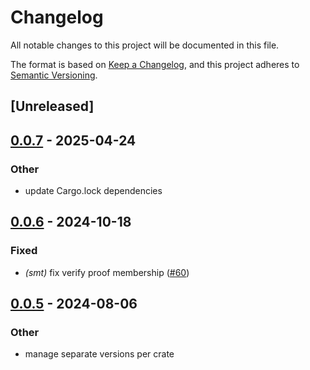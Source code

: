 # Changelog

All notable changes to this project will be documented in this file.

The format is based on [Keep a Changelog](https://keepachangelog.com/en/1.0.0/),
and this project adheres to [Semantic Versioning](https://semver.org/spec/v2.0.0.html).

## [Unreleased]

## [0.0.7](https://github.com/privacy-scaling-explorations/zk-kit.rust/compare/zk-kit-smt-v0.0.6...zk-kit-smt-v0.0.7) - 2025-04-24

### Other

- update Cargo.lock dependencies

## [0.0.6](https://github.com/privacy-scaling-explorations/zk-kit.rust/compare/zk-kit-smt-v0.0.5...zk-kit-smt-v0.0.6) - 2024-10-18

### Fixed

- _(smt)_ fix verify proof membership ([#60](https://github.com/privacy-scaling-explorations/zk-kit.rust/pull/60))

## [0.0.5](https://github.com/privacy-scaling-explorations/zk-kit.rust/compare/zk-kit-smt-v0.0.4...zk-kit-smt-v0.0.5) - 2024-08-06

### Other

- manage separate versions per crate
